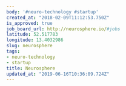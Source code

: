 ```yaml
---
body: '#neuro-technology #startup'
created_at: "2018-02-09T11:12:53.750Z"
is_approved: true
job_board_url: http://neurosphere.io/#jobs
latitude: 52.517783
longitude: 13.4032986
slug: neurosphere
tags:
- neuro-technology
- startup
title: Neurosphere
updated_at: "2019-06-16T10:36:09.724Z"
---
```

